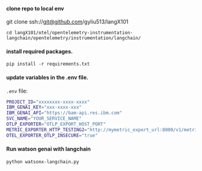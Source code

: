#### clone repo to local env
git clone ssh://git@github.com/gyliu513/langX101

```console
cd langX101/otel/opentelemetry-instrumentation-langchain/opentelemetry/instrumentation/langchain/
```
  
#### install required packages.  
```console
pip install -r requirements.txt  
```

#### update variables in the .env file.  
  
`.env` file:   
```bash
PROJECT_ID="xxxxxxxx-xxxx-xxxx"
IBM_GENAI_KEY="xxx-xxxx-xxx"
IBM_GENAI_API="https://bam-api.res.ibm.com"
SVC_NAME="YOUR_SERVICE_NAME"
OTLP_EXPORTER="OTLP_EXPORT_HOST_PORT"
METRIC_EXPORTER_HTTP_TESTING2="http://mymetric_export_url:8000/v1/metrics"
OTEL_EXPORTER_OTLP_INSECURE="true"
```

#### Run watson genai with langchain
```console
python watsonx-langchain.py
```
